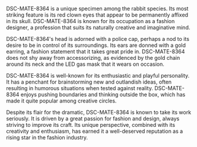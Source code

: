 DSC-MATE-8364 is a unique specimen among the rabbit species. Its most striking feature is its red clown eyes that appear to be permanently affixed in its skull. DSC-MATE-8364 is known for its occupation as a fashion designer, a profession that suits its naturally creative and imaginative mind.

DSC-MATE-8364's head is adorned with a police cap, perhaps a nod to its desire to be in control of its surroundings. Its ears are donned with a gold earring, a fashion statement that it takes great pride in. DSC-MATE-8364 does not shy away from accessorizing, as evidenced by the gold chain around its neck and the LED gas mask that it wears on occasion.

DSC-MATE-8364 is well-known for its enthusiastic and playful personality. It has a penchant for brainstorming new and outlandish ideas, often resulting in humorous situations when tested against reality. DSC-MATE-8364 enjoys pushing boundaries and thinking outside the box, which has made it quite popular among creative circles.

Despite its flair for the dramatic, DSC-MATE-8364 is known to take its work seriously. It is driven by a great passion for fashion and design, always striving to improve its craft. Its unique perspective, combined with its creativity and enthusiasm, has earned it a well-deserved reputation as a rising star in the fashion industry.